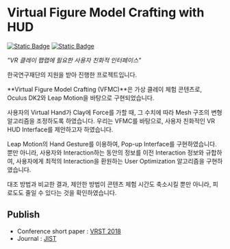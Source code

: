 # Virtual Figure Model Crafting with HUD
[![Static Badge](https://img.shields.io/badge/Youtube-ff0000?style=flat-square&logo=youtube)](https://youtu.be/JqlxgFzMdm4)
[![Static Badge](https://img.shields.io/badge/Github-000000?style=flat-square&logo=github)
](https://github.com/boosilguy/Virtual-Figure-Model-Crafting-with-HUD)

*"VR 클레이 팹랩에 필요한 사용자 친화적 인터페이스"*

한국연구재단의 지원을 받아 진행한 프로젝트입니다.

**Virtual Figure Model Crafting (VFMC)**은 가상 클레이 체험 콘텐츠로, Oculus DK2와 Leap Motion을 바탕으로 구현되었습니다.

사용자의 Virtual Hand가 Clay에 Force를 가할 때, 그 수치에 따라 Mesh 구조의 변형 알고리즘을 조정하도록 하였습니다. 우리는 VFMC를 바탕으로, 사용자 친화적인 VR HUD Interface를 제안하고자 하였습니다.

Leap Motion의 Hand Gesture를 이용하여, Pop-up Interface를 구현하였습니다. 뿐만 아니라, 사용자와 Interaction하는 동안의 정보를 이전 Interaction 정보와 규합하여, 사용자에게 최적의 Interaction을 환원하는 User Optimization 알고리즘을 구현하였습니다.

대조 방법과 비교한 결과, 제안한 방법이 콘텐츠 체험 시간도 축소시킬 뿐만 아니라, 피로도도 줄일 수 있다는 것을 확인하였습니다.

## Publish
- Conference short paper : [VRST 2018](https://dl.acm.org/doi/abs/10.1145/3281505.3283388)
- Journal : [JIST](https://library.imaging.org/jist/articles/65/2/jist0849)
